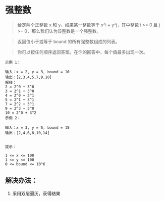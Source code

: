 # 强整数

> 给定两个正整数 x 和 y，如果某一整数等于 x^i + y^j，其中整数 i >= 0 且 j >= 0，那么我们认为该整数是一个强整数。

> 返回值小于或等于 bound 的所有强整数组成的列表。

> 你可以按任何顺序返回答案。在你的回答中，每个值最多出现一次。


```
示例 1：

输入：x = 2, y = 3, bound = 10
输出：[2,3,4,5,7,9,10]
解释：
2 = 2^0 + 3^0
3 = 2^1 + 3^0
4 = 2^0 + 3^1
5 = 2^1 + 3^1
7 = 2^2 + 3^1
9 = 2^3 + 3^0
10 = 2^0 + 3^2
示例 2：

输入：x = 3, y = 5, bound = 15
输出：[2,4,6,8,10,14]


提示：

1 <= x <= 100
1 <= y <= 100
0 <= bound <= 10^6
```


## 解决办法：
1. 采用双层遍历，获得结果
